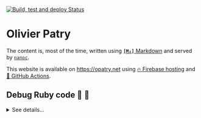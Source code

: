 [![Build, test and deploy Status](https://github.com/opatry/opatry.github.io/workflows/Main/badge.svg)](https://github.com/opatry/opatry.github.io/actions)

# Olivier Patry

The content is, most of the time, written using [**`[M↓]`** Markdown](http://daringfireball.net/projects/markdown/) and served by [`nanoc`](http://nanoc.ws/).

This website is available on https://opatry.net using [🔥 Firebase hosting](https://firebase.google.com/products/hosting) and [🤖 GitHub Actions](https://github.com/features/actions). 

## Debug Ruby code 🔎 💎
<details>
<summary>See details…</summary>

Using Visual Studio Code and `ruby-debug-ide`, initial setup requires to install `binstubs` for few binaries:

```bash
$ bundle install
$ bundle binstubs bundler nanoc ruby-debug-ide
```

Then, debug launch configuration should work out of the box in VS Code (put a breakpoint (in `Rules#preprocess` for example) then press <kbd>F5</kbd>).
</details>
